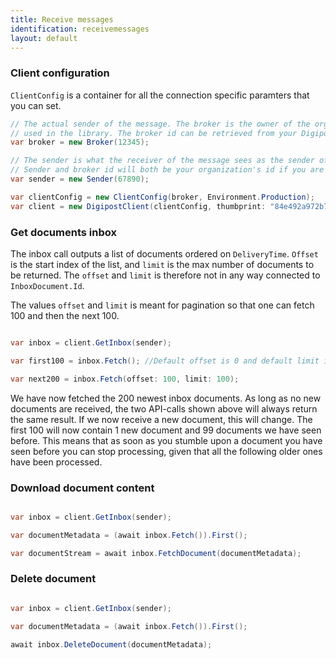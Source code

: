 ```yaml
---
title: Receive messages
identification: receivemessages
layout: default
---
```


### Client configuration

`ClientConfig` is a container for all the connection specific paramters that you can set.

``` csharp
// The actual sender of the message. The broker is the owner of the organization certificate 
// used in the library. The broker id can be retrieved from your Digipost organization account.
var broker = new Broker(12345);

// The sender is what the receiver of the message sees as the sender of the message. 
// Sender and broker id will both be your organization's id if you are sending on behalf of yourself.
var sender = new Sender(67890);

var clientConfig = new ClientConfig(broker, Environment.Production);
var client = new DigipostClient(clientConfig, thumbprint: "84e492a972b7e...");
```

### Get documents inbox

The inbox call outputs a list of documents ordered on `DeliveryTime`. `Offset` is the start index of the list, and `limit` is the max number of documents to be returned. The `offset` and `limit` is therefore not in any way connected to `InboxDocument.Id`. 

The values `offset` and `limit` is meant for pagination so that one can fetch 100 and then the next 100. 


``` csharp

var inbox = client.GetInbox(sender);

var first100 = inbox.Fetch(); //Default offset is 0 and default limit is 100

var next200 = inbox.Fetch(offset: 100, limit: 100);

```

We have now fetched the 200 newest inbox documents. As long as no new documents are received, the two API-calls shown above will always return the same result. If we now receive a new document, this will change. The first 100 will now contain 1 new document and 99 documents we have seen before. This means that as soon as you stumble upon a document you have seen before you can stop processing, given that all the following older ones have been processed. 

### Download document content

``` csharp

var inbox = client.GetInbox(sender);

var documentMetadata = (await inbox.Fetch()).First();

var documentStream = await inbox.FetchDocument(documentMetadata);

```

### Delete document

``` csharp

var inbox = client.GetInbox(sender);

var documentMetadata = (await inbox.Fetch()).First();

await inbox.DeleteDocument(documentMetadata);

```
